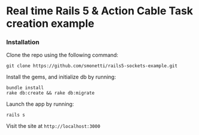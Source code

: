 # Real time Rails 5 & Action Cable Task creation example

### Installation

Clone the repo using the following command:

```
git clone https://github.com/smonetti/rails5-sockets-example.git
```

Install the gems, and initialize db by running:

```
bundle install
rake db:create && rake db:migrate
```


Launch the app by running:

```
rails s
```

Visit the site at `http://localhost:3000`
